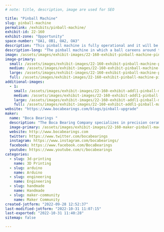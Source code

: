 ```yaml
---
# note: title, description, image are used for SEO

title: "Pinball Machine"
slug: pinball-machine
permalink: /exhibits/pinball-machine/
exhibit-id: 22-160
exhibit-zone: "Opportunity"
space-number: "OA1, OB1, OA2, OA3"
description: "This pinball machine is fully operational and it will be ready to provide hours of entertainment. "
description-long: "The pinball machine in which a ball careens around the machine&#039;s interior, hitting various lights, bumpers, ramps, and other targets was made  inhouse at Boca Bearings. https://www.bocabearings.com/blogs/instructables-pinball-machine"
image: /assets/images/exhibit-images/22-160-exhibit-pinball-machine-pinball-machine-kids-playing-large.JPG
image-primary: 
  small: /assets/images/exhibit-images/22-160-exhibit-pinball-machine-pinball-machine-kids-playing-small.JPG
  medium: /assets/images/exhibit-images/22-160-exhibit-pinball-machine-pinball-machine-kids-playing-medium.JPG
  large: /assets/images/exhibit-images/22-160-exhibit-pinball-machine-pinball-machine-kids-playing-large.JPG
  full: /assets/images/exhibit-images/22-160-exhibit-pinball-machine-pinball-machine-kids-playing-full.JPG
additional-images: 
  - 1:
    small: /assets/images/exhibit-images/22-160-exhibit-addl1-pinball-machine-pinball-after-small.jpg
    medium: /assets/images/exhibit-images/22-160-exhibit-addl1-pinball-machine-pinball-after-medium.jpg
    large: /assets/images/exhibit-images/22-160-exhibit-addl1-pinball-machine-pinball-after-large.jpg
    full: /assets/images/exhibit-images/22-160-exhibit-addl1-pinball-machine-pinball-after-full.jpg
website: "https://www.bocabearings.com/blogs/pinball-upgrade"
maker: 
  name: "Boca Bearings "
  description: "The Boca Bearing Company specializes in precision ceramic bearings for industrial, recreational, and hobby applications. We’ve been experts at Ceramic Hybrid and Full Ceramic bearings for over 35 years!"
  image-primary: /assets/images/exhibit-images/22-160-maker-pinball-machine-bb-logo-full-color-medium.jpg
  website: http://www.bocabearings.com
  twitter: https://www.twitter.com/bocabearings
  instagram: https://www.instagram.com/bocabearings/
  facebook: https://www.facebook.com/BocaBearings
  youtube: https://www.youtube.com/c/bocabearings
categories: 
  - slug: 3d-printing
    name: 3D Printing
  - slug: arduino
    name: Arduino
  - slug: engineering
    name: Engineering
  - slug: handmade
    name: Handmade
  - slug: maker-community
    name: Maker Community
created-jotform: "2022-09-28 12:52:37"
last-modified-jotform: "2022-10-31 11:07:15"
last-exported: "2022-10-31 11:40:28"
sitemap: false

---
```

